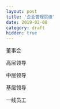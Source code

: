 ```yaml
---
layout: post
title: '企业管理层级'
date: 2019-02-08
category: draft
hidden: true
---
```


董事会

高层领导

中层领导

基层领导

一线员工
